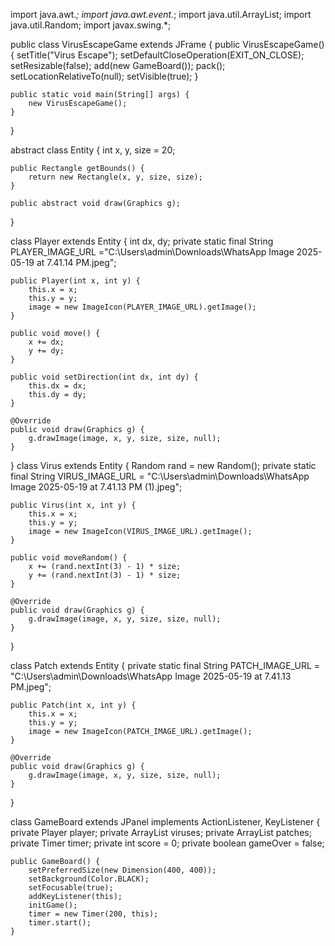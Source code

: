 import java.awt.*;
import java.awt.event.*;
import java.util.ArrayList;
import java.util.Random;
import javax.swing.*;

public class VirusEscapeGame extends JFrame {
    public VirusEscapeGame() {
        setTitle("Virus Escape");
        setDefaultCloseOperation(EXIT_ON_CLOSE);
        setResizable(false);
        add(new GameBoard());
        pack();
        setLocationRelativeTo(null);
        setVisible(true);
    }

    public static void main(String[] args) {
        new VirusEscapeGame();
    }
}

abstract class Entity {
    int x, y, size = 20;

    public Rectangle getBounds() {
        return new Rectangle(x, y, size, size);
    }

    public abstract void draw(Graphics g);
}

class Player extends Entity {
    int dx, dy;
    private static final String PLAYER_IMAGE_URL ="C:\\Users\\admin\\Downloads\\WhatsApp Image 2025-05-19 at 7.41.14 PM.jpeg";

    public Player(int x, int y) {
        this.x = x;
        this.y = y;
        image = new ImageIcon(PLAYER_IMAGE_URL).getImage();
    }

    public void move() {
        x += dx;
        y += dy;
    }

    public void setDirection(int dx, int dy) {
        this.dx = dx;
        this.dy = dy;
    }

    @Override
    public void draw(Graphics g) {
        g.drawImage(image, x, y, size, size, null);
    }
}
class Virus extends Entity {
    Random rand = new Random();
    private static final String VIRUS_IMAGE_URL = "C:\\Users\\admin\\Downloads\\WhatsApp Image 2025-05-19 at 7.41.13 PM (1).jpeg";

    public Virus(int x, int y) {
        this.x = x;
        this.y = y;
        image = new ImageIcon(VIRUS_IMAGE_URL).getImage();
    }

    public void moveRandom() {
        x += (rand.nextInt(3) - 1) * size;
        y += (rand.nextInt(3) - 1) * size;
    }

    @Override
    public void draw(Graphics g) {
        g.drawImage(image, x, y, size, size, null);
    }
}

class Patch extends Entity {
    private static final String PATCH_IMAGE_URL = "C:\\Users\\admin\\Downloads\\WhatsApp Image 2025-05-19 at 7.41.13 PM.jpeg";

    public Patch(int x, int y) {
        this.x = x;
        this.y = y;
        image = new ImageIcon(PATCH_IMAGE_URL).getImage();
    }

    @Override
    public void draw(Graphics g) {
        g.drawImage(image, x, y, size, size, null);
    }
}

class GameBoard extends JPanel implements ActionListener, KeyListener {
    private Player player;
    private ArrayList<Virus> viruses;
    private ArrayList<Patch> patches;
    private Timer timer;
    private int score = 0;
    private boolean gameOver = false;

    public GameBoard() {
        setPreferredSize(new Dimension(400, 400));
        setBackground(Color.BLACK);
        setFocusable(true);
        addKeyListener(this);
        initGame();
        timer = new Timer(200, this);
        timer.start();
    }



